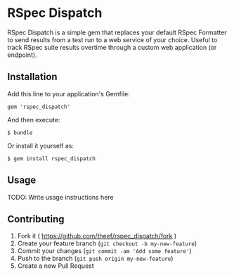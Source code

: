 # RSpec Dispatch

RSpec Dispatch is a simple gem that replaces your default RSpec Formatter to send results from a test run to a web service of your choice.  Useful to track RSpec suite results overtime through a custom web application (or endpoint).

## Installation

Add this line to your application's Gemfile:

    gem 'rspec_dispatch'

And then execute:

    $ bundle

Or install it yourself as:

    $ gem install rspec_dispatch

## Usage

TODO: Write usage instructions here

## Contributing

1. Fork it ( https://github.com/theef/rspec_dispatch/fork )
2. Create your feature branch (`git checkout -b my-new-feature`)
3. Commit your changes (`git commit -am 'Add some feature'`)
4. Push to the branch (`git push origin my-new-feature`)
5. Create a new Pull Request
